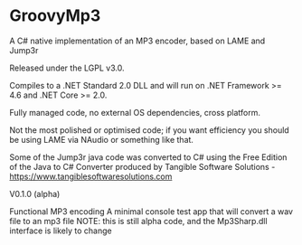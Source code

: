 # GroovyMp3
A C# native implementation of an MP3 encoder, based on LAME and Jump3r

Released under the LGPL v3.0.

Compiles to a .NET Standard 2.0 DLL and will run on .NET Framework >= 4.6 and .NET Core >= 2.0.

Fully managed code, no external OS dependencies, cross platform.

Not the most polished or optimised code; if you want efficiency you should be using LAME via NAudio or something like that.

Some of the Jump3r java code was converted to C# using the Free Edition of the Java to C# Converter produced by Tangible Software Solutions - https://www.tangiblesoftwaresolutions.com

V0.1.0 (alpha)

Functional MP3 encoding
A minimal console test app that will convert a wav file to an mp3 file
NOTE: this is still alpha code, and the Mp3Sharp.dll interface is likely to change
